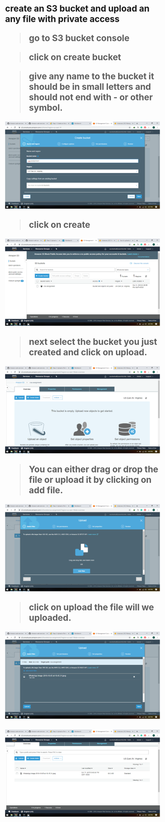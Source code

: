 <h1>create an S3 bucket and upload an any file with private access

>go to S3 bucket console



>click on create bucket



>give any name to the bucket it should be  in small letters and should not end with - or other symbol.


![kil](https://github.com/kilzol/Amazon-web-services/blob/master/images/S3-bucket/Screenshot%20(86).png)

>click on create

![kil](https://github.com/kilzol/Amazon-web-services/blob/master/images/S3-bucket/Screenshot%20(91).png)


>next select the bucket you just created and click on upload.

![kil](https://github.com/kilzol/Amazon-web-services/blob/master/images/S3-bucket/Screenshot%20(87).png)



>You can either drag or drop the file or upload it by clicking on add file.

![kil](https://github.com/kilzol/Amazon-web-services/blob/master/images/S3-bucket/Screenshot%20(88).png)




>click on upload the file will we uploaded. 

![kil](https://github.com/kilzol/Amazon-web-services/blob/master/images/S3-bucket/Screenshot%20(89).png)

![kil](https://github.com/kilzol/Amazon-web-services/blob/master/images/S3-bucket/Screenshot%20(90).png)


